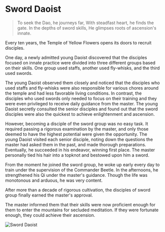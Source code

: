 # Sword Daoist

> To seek the Dao, he journeys far,
> With steadfast heart, he finds the gate.
> In the depths of sword skills,
> He glimpses roots of ascension's innate.

Every ten years, the Temple of Yellow Flowers opens its doors to recruit
disciples.

One day, a newly admitted young Daoist discovered that the disciples
focused on innate practice were divided into three different groups based
on their skills. One group used staffs, another used fly-whisks, and the
third used swords.

The young Daoist observed them closely and noticed that the disciples
who used staffs and fly-whisks were also responsible for various chores
around the temple and had less favorable living conditions. In contrast,
the disciples who used swords only needed to focus on their training and
they were even privileged to receive daily guidance from the master. The
young Daoist secretly consulted the senior disciples and found out that
the sword disciples were also the quickest to achieve enlightenment and
ascension.

However, becoming a disciple of the sword group was no easy task. It
required passing a rigorous examination by the master, and only those
deemed to have the highest potential were given the opportunity. The
young Daoist visited each senior disciple, noting down the questions the
master had asked them in the past, and made thorough preparations.
Eventually, he succeeded in his endeavor, winning first place. The master
personally tied his hair into a topknot and bestowed upon him a sword.

From the moment he joined the sword group, he woke up early every day
to train under the supervision of the Commander Beetle. In the
afternoons, he strengthened his Qi under the master's guidance. Though
the life was monotonous and arduous, he was very content.

After more than a decade of rigorous cultivation, the disciples of sword
group finally earned the master's approval.

The master informed them that their skills were now proficient enough
for them to enter the mountains for secluded meditation. If they were
fortunate enough, they could achieve their ascension.

![Sword Daoist](/image-20240827220231859.png)